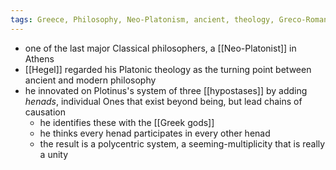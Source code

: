 ```yaml
---
tags: Greece, Philosophy, Neo-Platonism, ancient, theology, Greco-Roman paganism
---
```


- one of the last major Classical philosophers, a [[Neo-Platonist]] in Athens
- [[Hegel]] regarded his Platonic theology as the turning point between ancient and modern philosophy
- he innovated on Plotinus's system of three [[hypostases]] by adding *henads*, individual Ones that exist beyond being, but lead chains of causation
	- he identifies these with the [[Greek gods]]
	- he thinks every henad participates in every other henad
	- the result is a polycentric system, a seeming-multiplicity that is really a unity